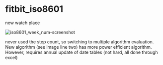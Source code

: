 # fitbit_iso8601
new watch place

![iso8601_week_num-screenshot](https://user-images.githubusercontent.com/82346707/192171688-7733ac62-54bb-4d31-b1ae-034d439e8b04.png)


never used the step count, so switching to multiple algorithm evaluation. New algorithm (see image line two) has more power efficient algorithm. However, requires annual update of date tables (not hard, all done through excel)
